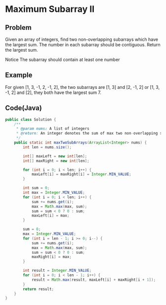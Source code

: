 Maximum Subarray II
===

## Problem

Given an array of integers, find two non-overlapping subarrays which have the largest sum.
The number in each subarray should be contiguous.
Return the largest sum.

 Notice
The subarray should contain at least one number



## Example

For given [1, 3, -1, 2, -1, 2], the two subarrays are [1, 3] and [2, -1, 2] or [1, 3, -1, 2] and [2], they both have the largest sum 7.

Code(Java)
----------

```java
public class Solution {
    /**
     * @param nums: A list of integers
     * @return: An integer denotes the sum of max two non-overlapping subarrays
     */
    public static int maxTwoSubArrays(ArrayList<Integer> nums) {
        int len = nums.size();

        int[] maxLeft = new int[len];
        int[] maxRight = new int[len];

        for (int i = 0; i < len; i++) {
            maxLeft[i] = maxRight[i] = Integer.MIN_VALUE;
        }

        int sum = 0;
        int max = Integer.MIN_VALUE;
        for (int i = 0; i < len; i++) {
            sum += nums.get(i);
            max = Math.max(max, sum);
            sum = sum < 0 ? 0 : sum;
            maxLeft[i] = max;
        }

        sum = 0;
        max = Integer.MIN_VALUE;
        for (int i = len - 1; i >= 0; i--) {
            sum += nums.get(i);
            max = Math.max(max, sum);
            sum = sum < 0 ? 0 : sum;
            maxRight[i] = max;
        }

        int result = Integer.MIN_VALUE;
        for (int i = 0; i < len - 1; i++) {
            result = Math.max(result, maxLeft[i] + maxRight[i + 1]);
        }
        return result;
    }
}


```